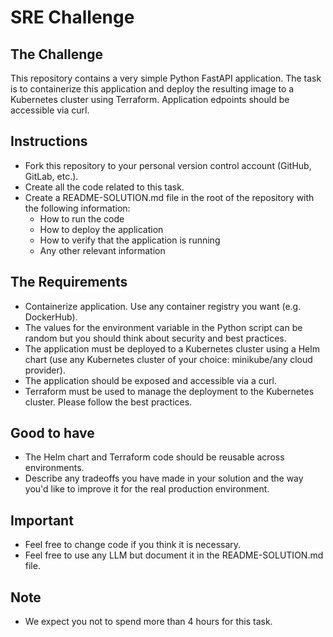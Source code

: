 # SRE Challenge

## The Challenge

This repository contains a very simple Python FastAPI application. The task is to containerize this application and deploy the resulting image to a Kubernetes cluster using Terraform. Application edpoints should be accessible via curl.

## Instructions

- Fork this repository to your personal version control account (GitHub, GitLab, etc.).
- Create all the code related to this task.
- Create a README-SOLUTION.md file in the root of the repository with the following information:
  - How to run the code
  - How to deploy the application
  - How to verify that the application is running
  - Any other relevant information

## The Requirements

- Containerize application. Use any container registry you want (e.g. DockerHub).
- The values for the environment variable in the Python script can be random but you should think about security and best practices.
- The application must be deployed to a Kubernetes cluster using a Helm chart (use any Kubernetes cluster of your choice: minikube/any cloud provider).
- The application should be exposed and accessible via a curl.
- Terraform must be used to manage the deployment to the Kubernetes cluster. Please follow the best practices.

## Good to have

- The Helm chart and Terraform code should be reusable across environments.
- Describe any tradeoffs you have made in your solution and the way you'd like to improve it for the real production environment.

## Important

- Feel free to change code if you think it is necessary.
- Feel free to use any LLM but document it in the README-SOLUTION.md file.

## Note

- We expect you not to spend more than 4 hours for this task.